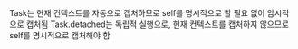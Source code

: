 Task는 현재 컨텍스트를 자동으로 캡처하므로 self를 명시적으로 할 필요 없이 암시적으로 캡처됨
Task.detached는 독립적 실행으로, 현재 컨텍스트를 캡처하지 않으므로 self를 명시적으로 캡처해야 함
